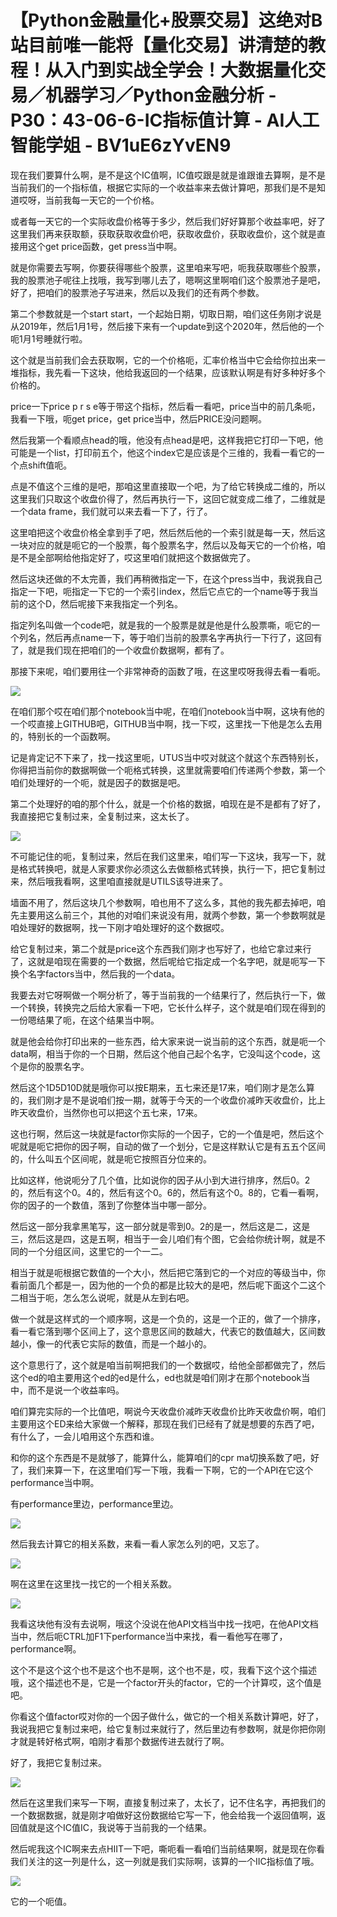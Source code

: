 # 【Python金融量化+股票交易】这绝对B站目前唯一能将【量化交易】讲清楚的教程！从入门到实战全学会！大数据量化交易／机器学习／Python金融分析 - P30：43-06-6-IC指标值计算 - AI人工智能学姐 - BV1uE6zYvEN9

现在我们要算什么啊，是不是这个IC值啊，IC值哎跟是就是谁跟谁去算啊，是不是当前我们的一个指标值，根据它实际的一个收益率来去做计算吧，那我们是不是知道哎呀，当前我每一天它的一个价格。

或者每一天它的一个实际收盘价格等于多少，然后我们好好算那个收益率吧，好了这里我们再来获取额，获取获取收盘价吧，获取收盘价，获取收盘价，这个就是直接用这个get price函数，get press当中啊。

就是你需要去写啊，你要获得哪些个股票，这里咱来写吧，呃我获取哪些个股票，我的股票池子呢往上找哦，我写到哪儿去了，嗯啊这里啊咱们这个股票池子是吧，好了，把咱们的股票池子写进来，然后以及我们的还有两个参数。

第二个参数就是一个start start，一个起始日期，切取日期，咱们这任务刚才说是从2019年，然后1月1号，然后接下来有一个update到这个2020年，然后他的一个呃1月1号睡就行啦。

这个就是当前我们会去获取啊，它的一个价格呃，汇率价格当中它会给你拉出来一堆指标，我先看一下这块，他给我返回的一个结果，应该默认啊是有好多种好多个价格的。

price一下price p r s e等于带这个指标，然后看一看吧，price当中的前几条呃，我看一下哦，呃get price，get price当中，然后PRICE没问题啊。

然后我第一个看顺点head的哦，他没有点head是吧，这样我把它打印一下吧，他可能是一个list，打印前五个，他这个index它是应该是个三维的，我看一看它的一个点shift值呃。

点是不值这个三维的是吧，那咱这里直接取一个吧，为了给它转换成二维的，所以这里我们只取这个收盘价得了，然后再执行一下，这回它就变成二维了，二维就是一个data frame，我们就可以来去看一下了，行了。

这里咱把这个收盘价格全拿到手了吧，然后然后他的一个索引就是每一天，然后这一块对应的就是呃它的一个股票，每个股票名字，然后以及每天它的一个价格，咱是不是全部啊给他指定好了，哎这里咱们就把这个数据做完了。

然后这块还做的不太完善，我们再稍微指定一下，在这个press当中，我说我自己指定一下吧，呃指定一下它的一个索引index，然后它点它的一个name等于我当前的这个D，然后呢接下来我指定一个列名。

指定列名叫做一个code吧，就是我的一个股票是就是他是什么股票嘶，呃它的一个列名，然后再点name一下，等于咱们当前的股票名字再执行一下行了，这回有了，就是我们现在把咱们的一个收盘价数据啊，都有了。

那接下来呢，咱们要用往一个非常神奇的函数了哦，在这里哎呀我得去看一看呃。

![](img/40415fe814a352beedac02e496a6e10c_1.png)

在咱们那个哎在咱们那个notebook当中呢，在咱们notebook当中啊，这块有他的一个哎直接上GITHUB吧，GITHUB当中啊，找一下哎，这里找一下他是怎么去用的，特别长的一个函数啊。

记是肯定记不下来了，找一找这里呃，UTUS当中哎对就这个就这个东西特别长，你得把当前你的数据啊做一个呃格式转换，这里就需要咱们传递两个参数，第一个咱们处理好的一个呃，就是因子的数据是吧。

第二个处理好的咱的那个什么，就是一个价格的数据，咱现在是不是都有了好了，我直接把它复制过来，全复制过来，这太长了。



![](img/40415fe814a352beedac02e496a6e10c_3.png)

不可能记住的呃，复制过来，然后在我们这里来，咱们写一下这块，我写一下，就是格式转换吧，就是人家要求你必须这么去做额格式转换，执行一下，把它复制过来，然后哦我看啊，这里咱直接就是UTILS该导进来了。

墙面不用了，然后这块几个参数啊，咱也用不了这么多，其他的我先都去掉吧，咱先主要用这么前三个，其他的对咱们来说没有用，就两个参数，第一个参数啊就是咱处理好的数据啊，找一下刚才咱处理好的这个数据哎。

给它复制过来，第二个就是price这个东西我们刚才也写好了，也给它拿过来行了，这就是咱现在需要的一个数据，然后呢给它指定成一个名字吧，就是呃写一下换个名字factors当中，然后我的一个data。

我要去对它呀啊做一个啊分析了，等于当前我的一个结果行了，然后执行一下，做一个转换，转换完之后给大家看一下吧，它长什么样子，这个就是咱们现在得到的一份嗯结果了呃，在这个结果当中啊。

就是他会给你打印出来的一些东西，给大家来说一说当前的这个东西，就是呃一个data啊，相当于你的一个日期，然后这个他自己起个名字，它没叫这个code，这个是你的股票名字。

然后这个1D5D10D就是哦你可以按E期来，五七来还是17来，咱们刚才是怎么算的，我们刚才是不是说咱们按一期，就等于今天的一个收盘价减昨天收盘价，比上昨天收盘价，当然你也可以把这个五七来，17来。

这也行啊，然后这一块就是factor你实际的一个因子，它的一个值是吧，然后这个呢就是呃它把你的因子啊，自动的做了一个划分，它是这样默认它是有五五个区间的，什么叫五个区间呢，就是呃它按照百分位来的。

比如这样，他说呃分了几个值，比如说你的因子从小到大进行排序，然后0。2的，然后有这个0。4的，然后有这个0。6的，然后有这个0。8的，它看一看啊，你的因子的一个数值，落到了你整体当中哪一部分。

然后这一部分我拿黑笔写，这一部分就是零到0。2的是一，然后这是二，这是三，然后这是四，这是五啊，相当于一会儿咱们有个图，它会给你统计啊，就是不同的一个分组区间，这里它的一个一二。

相当于就是呃根据它数值的一个大小，然后把它落到它的一个对应的等级当中，你看前面几个都是一，因为他的一个负的都是比较大的是吧，然后呢下面这个二这个二相当于呃，怎么怎么说呢，就是从左到右吧。

做一个就是这样式的一个顺序啊，这是一个负的，这是一个正的，做了一个排序，看一看它落到哪个区间上了，这个意思区间的数越大，代表它的数值越大，区间数越小，像一的代表它实际的数值，而是一个越小的。

这个意思行了，这个就是咱当前啊把我们的一个数据哎，给他全部都做完了，然后这个ed的咱主要用这个ed的ed是什么，ed也就是咱们刚才在那个notebook当中，而不是说一个收益率吗。

咱们算完实际的一个比值吧，啊说今天收盘价减昨天收盘价比昨天收盘价啊，咱们主要用这个ED来给大家做一个解释，那现在我们已经有了就是想要的东西了吧，有什么了，一会儿咱用这个东西和谁。

和你的这个东西是不是就够了，能算什么，能算咱们的cpr ma切换系数了吧，好了，我们来算一下，在这里咱们写一下哦，我看一下啊，它的一个API在它这个performance当中啊。

有performance里边，performance里边。

![](img/40415fe814a352beedac02e496a6e10c_5.png)

然后我去计算它的相关系数，来看一看人家怎么列的吧，又忘了。

![](img/40415fe814a352beedac02e496a6e10c_7.png)

啊在这里在这里找一找它的一个相关系数。

![](img/40415fe814a352beedac02e496a6e10c_9.png)

我看这块他有没有去说啊，哦这个没说在他API文档当中找一找吧，在他API文档当中，然后呃CTRL加F1下performance当中来找，看一看他写在哪了，performance啊。

这个不是这个这个也不是这个也不是啊，这个也不是，哎，我看下这个这个描述哦，这个描述也不是，它是一个factor开头的factor，它的一个计算哎，这个值是吧。

你看这个值factor哎对你的一个因子做什么，做它的一个相关系数计算吧，好了，我说我把它复制过来吧，给它复制过来就行了，然后里边有参数啊，就是你把你刚才就是转好格式啊，咱刚才看那个数据传进去就行了啊。

好了，我把它复制过来。

![](img/40415fe814a352beedac02e496a6e10c_11.png)

然后在这里我们来写一下啊，直接复制过来了，太长了，记不住名字，再把我们的一个数据数据，就是刚才咱做好这份数据给它写一下，他会给我一个返回值啊，返回值就是这个IC值IC，我说等于当前我的一个结果。

然后呢我这个IC啊来去点HIIT一下吧，嘶呃看一看咱们当前结果啊，就是现在你看我们关注的这一列是什么，这一列就是我们实际啊，该算的一个IIC指标值了哦。



![](img/40415fe814a352beedac02e496a6e10c_13.png)

它的一个呃值。
